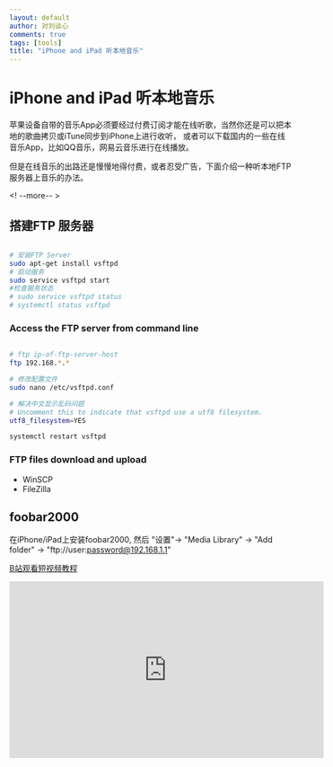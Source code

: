 ```yaml
---
layout: default
author: 对刘谈心
comments: true
tags: [tools]
title: "iPhone and iPad 听本地音乐"
---
```


# iPhone and iPad 听本地音乐

苹果设备自带的音乐App必须要经过付费订阅才能在线听歌，当然你还是可以把本地的歌曲拷贝或iTune同步到iPhone上进行收听，
或者可以下载国内的一些在线音乐App，比如QQ音乐，网易云音乐进行在线播放。

但是在线音乐的出路还是慢慢地得付费，或者忍受广告，下面介绍一种听本地FTP服务器上音乐的办法。

<! --more-- >

## 搭建FTP 服务器

```sh

# 安装FTP Server
sudo apt-get install vsftpd
# 启动服务
sudo service vsftpd start
#检查服务状态
# sudo service vsftpd status
# systemctl status vsftpd

```

### Access the FTP server from command line

```sh

# ftp ip-of-ftp-server-host
ftp 192.168.*.*

# 修改配置文件
sudo nano /etc/vsftpd.conf

# 解决中文显示乱码问题
# Uncomment this to indicate that vsftpd use a utf8 filesystem.
utf8_filesystem=YES

systemctl restart vsftpd

```

### FTP files download and upload

- WinSCP
- FileZilla

## foobar2000

在iPhone/iPad上安装foobar2000, 然后 "设置"-> "Media Library" -> "Add folder" -> "ftp://user:password@192.168.1.1"

[B站观看短视频教程](https://www.bilibili.com/video/av75829297/ "foobar-add-ftp-share.mp4")

<iframe width="560" height="315" src="https://player.bilibili.com/player.html?aid=75829297&cid=129722513&page=1" frameborder="0" allowfullscreen="true"></iframe>